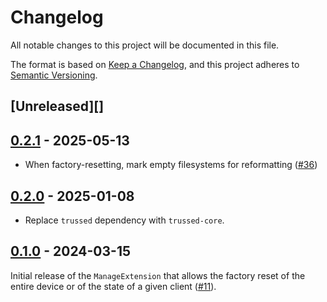 <!--
Copyright (C) Nitrokey GmbH
SPDX-License-Identifier: CC0-1.0
-->

# Changelog
All notable changes to this project will be documented in this file.

The format is based on [Keep a Changelog](https://keepachangelog.com/en/1.0.0/),
and this project adheres to [Semantic Versioning](https://semver.org/spec/v2.0.0.html).

## [Unreleased][]

## [0.2.1][] - 2025-05-13

[0.2.1]: https://github.com/trussed-dev/trussed-staging/releases/tag/manage-v0.2.1

- When factory-resetting, mark empty filesystems for reformatting ([#36](https://github.com/trussed-dev/trussed-staging/pull/36))


## [0.2.0][] - 2025-01-08

[0.2.0]: https://github.com/trussed-dev/trussed-staging/releases/tag/manage-v0.2.0

- Replace `trussed` dependency with `trussed-core`.

## [0.1.0][] - 2024-03-15

Initial release of the `ManageExtension` that allows the factory reset of the
entire device or of the state of a given client ([#11][]).

[#11]: https://github.com/trussed-dev/trussed-staging/pull/11

[0.1.0]: https://github.com/trussed-dev/trussed-staging/releases/tag/manage-v0.1.0

